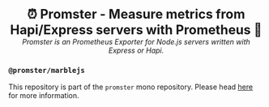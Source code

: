 <p align="center">
  <b style="font-size: 25px">⏰ Promster - Measure metrics from Hapi/Express servers with Prometheus 🚦</b><br />
  <i>Promster is an Prometheus Exporter for Node.js servers written with Express or Hapi.</i>
</p>

### `@promster/marblejs`

This repository is part of the `promster` mono repository. Please head [here](https://github.com/tdeekens/promster) for more information.

